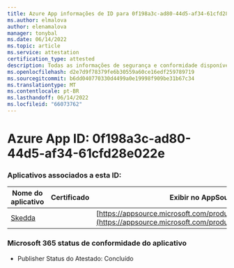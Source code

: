 ```yaml
---
title: Azure App informações de ID para 0f198a3c-ad80-44d5-af34-61cfd28e022e
ms.author: elmalova
author: elenamalova
manager: tonybal
ms.date: 06/14/2022
ms.topic: article
ms.service: attestation
certification_type: attested
description: Todas as informações de segurança e conformidade disponíveis para 0f198a3c-ad80-44d5-af34-61cfd28e022e.
ms.openlocfilehash: d2e7d9f78379fe6b30559a60ce16edf259789719
ms.sourcegitcommit: b6dd040770330d4499a0e19998f909be31b67c34
ms.translationtype: MT
ms.contentlocale: pt-BR
ms.lasthandoff: 06/14/2022
ms.locfileid: "66073762"
---
```

# <a name="azure-app-id-0f198a3c-ad80-44d5-af34-61cfd28e022e"></a>Azure App ID: 0f198a3c-ad80-44d5-af34-61cfd28e022e


### <a name="apps-associated-with-this-id"></a>Aplicativos associados a esta ID:
| **Nome do aplicativo** | **Certificado** | **Exibir no AppSource** |
|--------------|---------------|-----------------------|
| [Skedda](../forward/WA200004065.md) |  | [https://appsource.microsoft.com/product/office/WA200004065](https://appsource.microsoft.com/product/office/WA200004065) |

### <a name="microsoft-365-app-compliance-status"></a>Microsoft 365 status de conformidade do aplicativo
- Publisher Status do Atestado: Concluído
